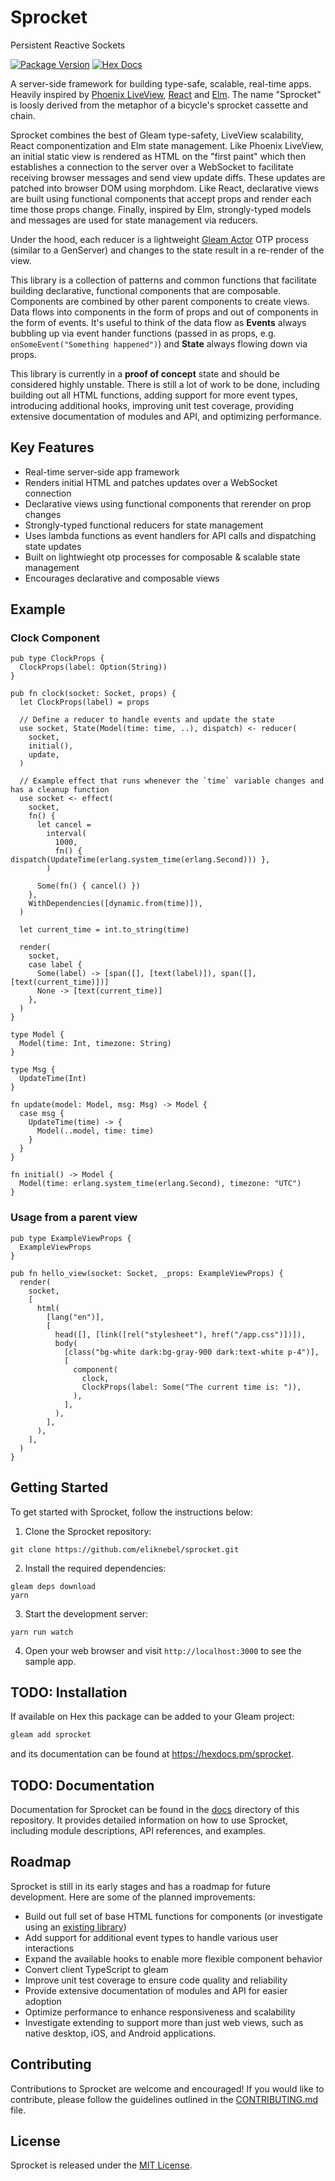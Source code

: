 # Sprocket
Persistent Reactive Sockets

[![Package Version](https://img.shields.io/hexpm/v/sprocket)](https://hex.pm/packages/sprocket)
[![Hex Docs](https://img.shields.io/badge/hex-docs-ffaff3)](https://hexdocs.pm/sprocket/)

A server-side framework for building type-safe, scalable, real-time apps. Heavily inspired by [Phoenix LiveView](https://github.com/phoenixframework/phoenix_live_view), [React](https://github.com/facebook/react) and [Elm](https://github.com/elm). The name "Sprocket" is loosly derived from the
metaphor of a bicycle's sprocket cassette and chain.

Sprocket combines the best of Gleam type-safety, LiveView scalability, React componentization and Elm state management. Like Phoenix LiveView, an initial static view is rendered as HTML on the "first paint" which then establishes a connection to the server over a WebSocket to facilitate receiving browser messages and send view update diffs. These updates are patched into browser DOM using morphdom. Like React, declarative views are built using functional components that accept props and render each time those props change. Finally, inspired by Elm, strongly-typed models and messages are used for state management via reducers.

Under the hood, each reducer is a lightweight [Gleam Actor](https://hexdocs.pm/gleam_otp/0.1.3/gleam/otp/actor/) OTP process (similar to a GenServer) and changes to the state result in a re-render of the view.

This library is a collection of patterns and common functions that facilitate building declarative, functional
components that are composable. Components are combined by other parent components to create views. Data flows into components
in the form of props and out of components in the form of events. It's useful to think of the data flow as **Events** always
bubbling up via event hander functions (passed in as props, e.g. `onSomeEvent("Something happened")`) and **State** always
flowing down via props.

This library is currently in a **proof of concept** state and should be considered highly unstable.
There is still a lot of work to be done, including building out all HTML
functions, adding support for more event types, introducing additional hooks, improving unit test
coverage, providing extensive documentation of modules and API, and optimizing performance. 

## Key Features

- Real-time server-side app framework
- Renders initial HTML and patches updates over a WebSocket connection
- Declarative views using functional components that rerender on prop changes
- Strongly-typed functional reducers for state management
- Uses lambda functions as event handlers for API calls and dispatching state updates
- Built on lightwieght otp processes for composable & scalable state management
- Encourages declarative and composable views

## Example

### Clock Component
```gleam
pub type ClockProps {
  ClockProps(label: Option(String))
}

pub fn clock(socket: Socket, props) {
  let ClockProps(label) = props

  // Define a reducer to handle events and update the state
  use socket, State(Model(time: time, ..), dispatch) <- reducer(
    socket,
    initial(),
    update,
  )

  // Example effect that runs whenever the `time` variable changes and has a cleanup function
  use socket <- effect(
    socket,
    fn() {
      let cancel =
        interval(
          1000,
          fn() { dispatch(UpdateTime(erlang.system_time(erlang.Second))) },
        )

      Some(fn() { cancel() })
    },
    WithDependencies([dynamic.from(time)]),
  )

  let current_time = int.to_string(time)

  render(
    socket,
    case label {
      Some(label) -> [span([], [text(label)]), span([], [text(current_time)])]
      None -> [text(current_time)]
    },
  )
}

type Model {
  Model(time: Int, timezone: String)
}

type Msg {
  UpdateTime(Int)
}

fn update(model: Model, msg: Msg) -> Model {
  case msg {
    UpdateTime(time) -> {
      Model(..model, time: time)
    }
  }
}

fn initial() -> Model {
  Model(time: erlang.system_time(erlang.Second), timezone: "UTC")
}

```

### Usage from a parent view
```gleam
pub type ExampleViewProps {
  ExampleViewProps
}

pub fn hello_view(socket: Socket, _props: ExampleViewProps) {
  render(
    socket,
    [
      html(
        [lang("en")],
        [
          head([], [link([rel("stylesheet"), href("/app.css")])]),
          body(
            [class("bg-white dark:bg-gray-900 dark:text-white p-4")],
            [
              component(
                clock,
                ClockProps(label: Some("The current time is: ")),
              ),
            ],
          ),
        ],
      ),
    ],
  )
}

```

## Getting Started

To get started with Sprocket, follow the instructions below:

1. Clone the Sprocket repository:
```
git clone https://github.com/eliknebel/sprocket.git
```

2. Install the required dependencies:
```
gleam deps download
yarn
```

3. Start the development server:
```
yarn run watch
```

4. Open your web browser and visit `http://localhost:3000` to see the sample app.


## TODO: Installation

If available on Hex this package can be added to your Gleam project:

```sh
gleam add sprocket
```

and its documentation can be found at <https://hexdocs.pm/sprocket>.


## TODO: Documentation

Documentation for Sprocket can be found in the [docs](/docs) directory of this repository. It provides detailed information on how to use Sprocket, including module descriptions, API references, and examples.

## Roadmap

Sprocket is still in its early stages and has a roadmap for future development. Here are some of the planned improvements:

- Build out full set of base HTML functions for components (or investigate using an [existing library](https://github.com/nakaixo/nakai))
- Add support for additional event types to handle various user interactions
- Expand the available hooks to enable more flexible component behavior
- Convert client TypeScript to gleam
- Improve unit test coverage to ensure code quality and reliability
- Provide extensive documentation of modules and API for easier adoption
- Optimize performance to enhance responsiveness and scalability
- Investigate extending to support more than just web views, such as native desktop, iOS, and Android applications.

## Contributing

Contributions to Sprocket are welcome and encouraged! If you would like to contribute, please follow the guidelines outlined in the [CONTRIBUTING.md](/CONTRIBUTING.md) file.

## License

Sprocket is released under the [MIT License](/LICENSE).
